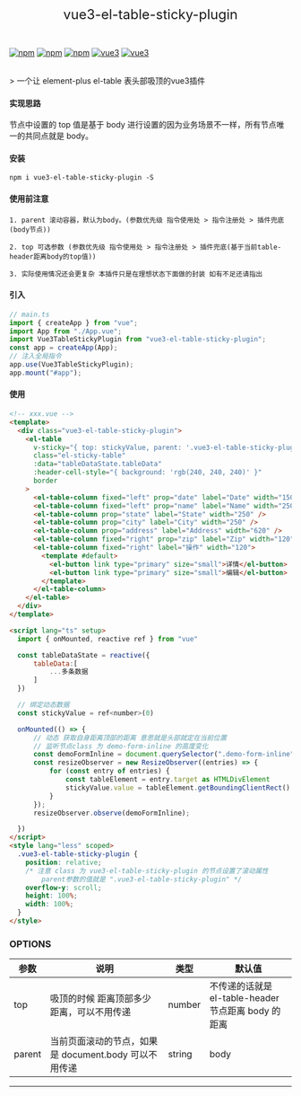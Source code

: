 <p align="center" >
<font size="5">vue3-el-table-sticky-plugin</font>
</p>
<br/>

[![npm](https://img.shields.io/npm/v/vue3-el-table-sticky-plugin.svg)](https://www.npmjs.com/package/vue3-el-table-sticky-plugin)
[![npm](https://img.shields.io/npm/dw/vue3-el-table-sticky-plugin.svg)](https://npmtrends.com/vue3-el-table-sticky-plugin)
[![npm](https://img.shields.io/npm/l/vue3-el-table-sticky-plugin.svg?sanitize=true)](https://www.npmjs.com/package/vue3-el-table-sticky-plugin)
[![vue3](https://img.shields.io/badge/vue-3.x-brightgreen.svg)](https://vuejs.org/)
[![vue3](https://img.shields.io/badge/vue--cli-4.x-brightgreen.svg)](https://cli.vuejs.org/)

<br/>
> 一个让 element-plus el-table 表头部吸顶的vue3插件

<br/>

#### 实现思路

节点中设置的 top 值是基于 body 进行设置的因为业务场景不一样，所有节点唯一的共同点就是 body。

#### 安装

```npm
npm i vue3-el-table-sticky-plugin -S
```

#### 使用前注意

    1. parent 滚动容器，默认为body。(参数优先级 指令使用处 > 指令注册处 > 插件兜底(body节点))

    2. top 可选参数 (参数优先级 指令使用处 > 指令注册处 > 插件兜底(基于当前table-header距离body的top值))

    3. 实际使用情况还会更复杂 本插件只是在理想状态下面做的封装 如有不足还请指出

#### 引入

```ts
// main.ts
import { createApp } from "vue";
import App from "./App.vue";
import Vue3TableStickyPlugin from "vue3-el-table-sticky-plugin";
const app = createApp(App);
// 注入全局指令
app.use(Vue3TableStickyPlugin);
app.mount("#app");
```

#### 使用

```html
<!-- xxx.vue -->
<template>
  <div class="vue3-el-table-sticky-plugin">
    <el-table
      v-sticky="{ top: stickyValue, parent: '.vue3-el-table-sticky-plugin' }"
      class="el-sticky-table"
      :data="tableDataState.tableData"
      :header-cell-style="{ background: 'rgb(240, 240, 240)' }"
      border
    >
      <el-table-column fixed="left" prop="date" label="Date" width="150" />
      <el-table-column fixed="left" prop="name" label="Name" width="250" />
      <el-table-column prop="state" label="State" width="250" />
      <el-table-column prop="city" label="City" width="250" />
      <el-table-column prop="address" label="Address" width="620" />
      <el-table-column fixed="right" prop="zip" label="Zip" width="120" />
      <el-table-column fixed="right" label="操作" width="120">
        <template #default>
          <el-button link type="primary" size="small">详情</el-button>
          <el-button link type="primary" size="small">编辑</el-button>
        </template>
      </el-table-column>
    </el-table>
  </div>
</template>

<script lang="ts" setup>
  import { onMounted, reactive ref } from "vue"

  const tableDataState = reactive({
      tableData:[
          ...多条数据
      ]
  })

  // 绑定动态数据
  const stickyValue = ref<number>(0)

  onMounted(() => {
      // 动态 获取自身距离顶部的距离 意思就是头部就定在当前位置
      // 监听节点class 为 demo-form-inline 的高度变化
      const demoFormInline = document.querySelector(".demo-form-inline")!;
      const resizeObserver = new ResizeObserver((entries) => {
          for (const entry of entries) {
              const tableElement = entry.target as HTMLDivElement
              stickyValue.value = tableElement.getBoundingClientRect().height
          }
      });
      resizeObserver.observe(demoFormInline);

  })
</script>
<style lang="less" scoped>
  .vue3-el-table-sticky-plugin {
    position: relative;
    /* 注意 class 为 vue3-el-table-sticky-plugin 的节点设置了滚动属性 
        parent参数的值就是 ".vue3-el-table-sticky-plugin" */
    overflow-y: scroll;
    height: 100%;
    width: 100%;
  }
</style>
```

### OPTIONS

| 参数   | 说明                                                  | 类型   | 默认值                                              |
| ------ | ----------------------------------------------------- | ------ | --------------------------------------------------- |
| top    | 吸顶的时候 距离顶部多少距离，可以不用传递             | number | 不传递的话就是 el-table-header 节点距离 body 的距离 |
| parent | 当前页面滚动的节点，如果是 document.body 可以不用传递 | string | body                                                |

---
